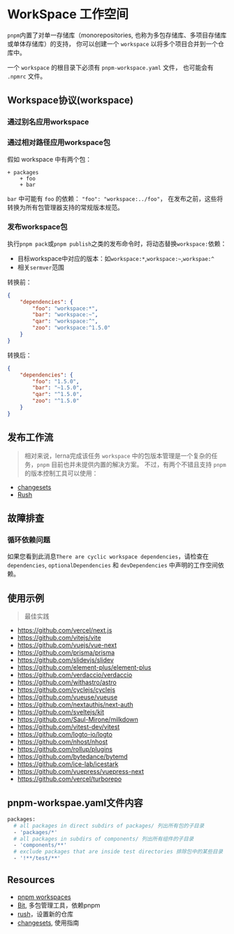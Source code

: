# WorkSpace 工作空间

`pnpm`内置了对单一存储库（monorepositories, 也称为多包存储库、多项目存储库或单体存储库）的支持， 你可以创建一个 `workspace` 以将多个项目合并到一个仓库中。

一个 `workspace` 的根目录下必须有 `pnpm-workspace.yaml` 文件， 也可能会有 `.npmrc` 文件。

## Workspace协议(workspace)
### 通过别名应用workspace
### 通过相对路径应用workspace包
假如 workspace 中有两个包：
```
+ packages
    + foo
    + bar
```
`bar` 中可能有 `foo` 的依赖： `"foo": "workspace:../foo"`， 在发布之前，这些将转换为所有包管理器支持的常规版本规范。
### 发布workspace包
执行`pnpm pack`或`pnpm publish`之类的发布命令时，将动态替换`workspace:`依赖：
- 目标workspace中对应的版本：如`workspace:*`,`workspace:~`,`workspae:^`
- 相关`sermver`范围

转换前：
```JSON
{
    "dependencies": {
        "foo": "workspace:*",
        "bar": "workspace:~",
        "qar": "workspace:^",
        "zoo": "workspace:^1.5.0"
    }
}
```
转换后：
```JSON
{
    "dependencies": {
        "foo": "1.5.0",
        "bar": "~1.5.0",
        "qar": "^1.5.0",
        "zoo": "^1.5.0"
    }
}
```
## 发布工作流
> 相对来说，lerna完成该任务
`workspace` 中的包版本管理是一个复杂的任务，`pnpm` 目前也并未提供内置的解决方案。 不过，有两个不错且支持 `pnpm` 的版本控制工具可以使用：

- [changesets](https://github.com/changesets/changesets)
- [Rush](https://rushjs.io/)
## 故障排查
### **循环依赖**问题

如果您看到此消息`There are cyclic workspace dependencies`，请检查在`dependencies`, `optionalDependencies` 和 `devDependencies` 中声明的工作空间依赖。

## 使用示例
> 最佳实践
- https://github.com/vercel/next.js
- https://github.com/vitejs/vite
- https://github.com/vuejs/vue-next
- https://github.com/prisma/prisma
- https://github.com/slidevjs/slidev
- https://github.com/element-plus/element-plus
- https://github.com/verdaccio/verdaccio
- https://github.com/withastro/astro
- https://github.com/cyclejs/cyclejs
- https://github.com/vueuse/vueuse
- https://github.com/nextauthjs/next-auth
- https://github.com/sveltejs/kit
- https://github.com/Saul-Mirone/milkdown
- https://github.com/vitest-dev/vitest
- https://github.com/logto-io/logto
- https://github.com/nhost/nhost
- https://github.com/rollup/plugins
- https://github.com/bytedance/bytemd
- https://github.com/ice-lab/icestark
- https://github.com/vuepress/vuepress-next
- https://github.com/vercel/turborepo

## pnpm-workspae.yaml文件内容

```sh
packages:
  # all packages in direct subdirs of packages/ 列出所有包的子目录
  - 'packages/*'
  # all packages in subdirs of components/ 列出所有组件的子目录
  - 'components/**'
  # exclude packages that are inside test directories 排除包中的某些目录
  - '!**/test/**'
```
## Resources
- [pnpm workspaces](https://pnpm.io/workspaces)
- [Bit](https://github.com/teambit/bit), 多包管理工具，依赖pnpm
- [rush](https://rushjs.io/pages/maintainer/setup_new_repo)，设置新的仓库
- [changesets](https://pnpm.io/zh/using-changesets), 使用指南
